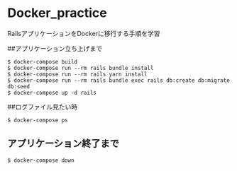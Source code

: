 # Docker_practice
RailsアプリケーションをDockerに移行する手順を学習


##アプリケーション立ち上げまで
```
$ docker-compose build
$ docker-compose run --rm rails bundle install
$ docker-compose run --rm rails yarn install
$ docker-compose run --rm rails bundle exec rails db:create db:migrate db:seed
$ docker-compose up -d rails
```

##ログファイル見たい時
```
$ docker-compose ps
```

## アプリケーション終了まで
```
$ docker-compose down
```
